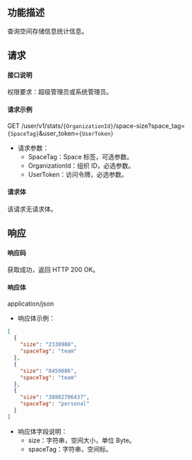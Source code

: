 ## 功能描述

查询空间存储信息统计信息。

## 请求

#### 接口说明

权限要求：超级管理员或系统管理员。


#### 请求示例

GET /user/v1/stats/`{OrganizationId}`/space-size?space_tag=`{SpaceTag}`&user_token=`{UserToken}`

- 请求参数：
  - SpaceTag：Space 标签，可选参数。
  - OrganizationId：组织 ID，必选参数。
  - UserToken：访问令牌，必选参数。
  
#### 请求体

该请求无请求体。

## 响应

#### 响应码

获取成功，返回 HTTP 200 OK。

#### 响应体

application/json

- 响应体示例：

```json
[
  {
    "size": "2330908",
    "spaceTag": "team"
  },
  {
    "size": "8459086",
    "spaceTag": "team"
  },
  {
    "size": "38802706437",
    "spaceTag": "personal"
  }
]
```

- 响应体字段说明：
  - size：字符串，空间大小，单位 Byte。
  - spaceTag：字符串，空间标。
